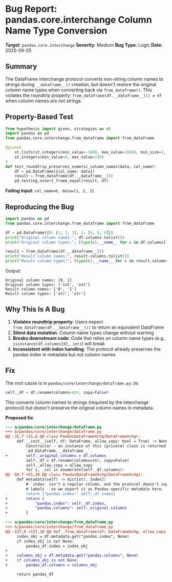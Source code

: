 # Bug Report: pandas.core.interchange Column Name Type Conversion

**Target**: `pandas.core.interchange`
**Severity**: Medium
**Bug Type**: Logic
**Date**: 2025-09-25

## Summary

The DataFrame interchange protocol converts non-string column names to strings during `__dataframe__()` creation, but doesn't restore the original column name types when converting back via `from_dataframe()`. This violates the roundtrip property: `from_dataframe(df.__dataframe__()) ≠ df` when column names are not strings.

## Property-Based Test

```python
from hypothesis import given, strategies as st
import pandas as pd
from pandas.core.interchange.from_dataframe import from_dataframe

@given(
    st.lists(st.integers(min_value=-1000, max_value=1000), min_size=1, max_size=10),
    st.integers(min_value=0, max_value=100)
)
def test_roundtrip_preserves_numeric_column_names(data, col_name):
    df = pd.DataFrame({col_name: data})
    result = from_dataframe(df.__dataframe__())
    pd.testing.assert_frame_equal(result, df)
```

**Failing input**: `col_name=0, data=[1, 2, 3]`

## Reproducing the Bug

```python
import pandas as pd
from pandas.core.interchange.from_dataframe import from_dataframe

df = pd.DataFrame({0: [1, 2, 3], 1: [4, 5, 6]})
print("Original column names:", df.columns.tolist())
print("Original column types:", [type(c).__name__ for c in df.columns])

result = from_dataframe(df.__dataframe__())
print("Result column names:", result.columns.tolist())
print("Result column types:", [type(c).__name__ for c in result.columns])
```

Output:
```
Original column names: [0, 1]
Original column types: ['int', 'int']
Result column names: ['0', '1']
Result column types: ['str', 'str']
```

## Why This Is A Bug

1. **Violates roundtrip property**: Users expect `from_dataframe(df.__dataframe__())` to return an equivalent DataFrame
2. **Silent data mutation**: Column name types change without warning
3. **Breaks downstream code**: Code that relies on column name types (e.g., `isinstance(df.columns[0], int)`) will break
4. **Inconsistent with index handling**: The protocol already preserves the pandas index in metadata but not column names

## Fix

The root cause is in `pandas/core/interchange/dataframe.py:36`:
```python
self._df = df.rename(columns=str, copy=False)
```

This converts column names to strings (required by the interchange protocol) but doesn't preserve the original column names in metadata.

**Proposed fix**:

```diff
--- a/pandas/core/interchange/dataframe.py
+++ b/pandas/core/interchange/dataframe.py
@@ -31,7 +31,8 @@ class PandasDataFrameXchg(DataFrameXchg):
     def __init__(self, df: DataFrame, allow_copy: bool = True) -> None:
         Constructor - an instance of this (private) class is returned from
         `pd.DataFrame.__dataframe__`.
+        self._original_columns = df.columns
         self._df = df.rename(columns=str, copy=False)
         self._allow_copy = allow_copy
         for i, _col in enumerate(self._df.columns):
@@ -50,7 +51,10 @@ class PandasDataFrameXchg(DataFrameXchg):
     def metadata(self) -> dict[str, Index]:
         # `index` isn't a regular column, and the protocol doesn't support row
         # labels - so we export it as Pandas-specific metadata here.
-        return {"pandas.index": self._df.index}
+        return {
+            "pandas.index": self._df.index,
+            "pandas.columns": self._original_columns
+        }
```

```diff
--- a/pandas/core/interchange/from_dataframe.py
+++ b/pandas/core/interchange/from_dataframe.py
@@ -137,6 +137,10 @@ def _from_dataframe(df: DataFrameXchg, allow_copy: bool = True):
     index_obj = df.metadata.get("pandas.index", None)
     if index_obj is not None:
         pandas_df.index = index_obj
+
+    columns_obj = df.metadata.get("pandas.columns", None)
+    if columns_obj is not None:
+        pandas_df.columns = columns_obj

     return pandas_df
```
